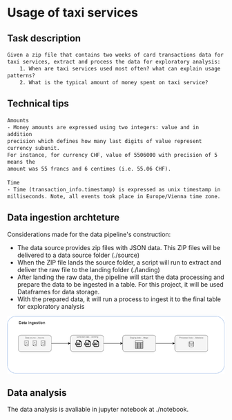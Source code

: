 # Usage of taxi services

## Task description

    Given a zip file that contains two weeks of card transactions data for taxi services, extract and process the data for exploratory analysis:
        1. When are taxi services used most often? what can explain usage patterns?
        2. What is the typical amount of money spent on taxi service?
    
## Technical tips

    Amounts
    - Money amounts are expressed using two integers: value and in addition
    precision which defines how many last digits of value represent currency subunit.
    For instance, for currency CHF, value of 5506000 with precision of 5 means the
    amount was 55 francs and 6 centimes (i.e. 55.06 CHF).

    Time
    - Time (transaction_info.timestamp) is expressed as unix timestamp in milliseconds. Note, all events took place in Europe/Vienna time zone.

## Data ingestion archteture

Considerations made for the data pipeline's construction:

* The data source provides zip files with JSON data. This ZIP files will be delivered to a data source folder (./source)
* When the ZIP file lands the source folder, a script will run to extract and deliver the raw file to the landing folder (./landing)
* After landing the raw data, the pipeline will start the data processing and prepare the data to be ingested in a table. For this project, it will be used Dataframes for data storage.
* With the prepared data, it will run a process to ingest it to the final table for exploratory analysis

![alt text](./assets/data_ingestion.png)

## Data analysis

The data analysis is avaliable in jupyter notebook at ./notebook.